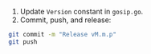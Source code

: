 1. Update `Version` constant in `gosip.go`.
2. Commit, push, and release:

```bash
git commit -m "Release vM.m.p"
git push
```
